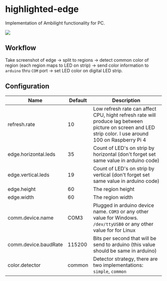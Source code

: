 # highlighted-edge
Implementation of Ambilight functionality for PC.


![](https://upload.wikimedia.org/wikipedia/commons/thumb/3/3c/Ambilight-1.jpg/640px-Ambilight-1.jpg)

## Workflow
Take screenshot of edge -> split to regions -> detect common color of region (each region maps to LED on strip) -> send color information to `arduino` thru `COM` port -> set LED color on digital LED strip.

## Configuration
|Name|Default|Description|
|----|-------|-------|
|refresh.rate|10|Low refresh rate can affect CPU, hight refresh rate will produce lag between picture on screen and LED strip color. I use around 100 on Raspberry Pi 4|
|edge.horizontal.leds|35|Count of LED's on strip by horizontal (don't forget set same value in arduino code)|
|edge.vertical.leds|19|Count of LED's on strip by vertical (don't forget set same value in arduino code)|
|edge.height|60|The region height|
|edge.width|60|The region width|
|comm.device.name|COM3|Plugged in arduino device name. `COM3` or any other value for Windows. `/dev/ttyUSB0` or any other value for for Linux|
|comm.device.baudRate|115200|Bits per second that will be send to arduino (this value should be same in arduino)|
|color.detector|common|Detector strategy, there are two implementations: `simple`, `common`|
